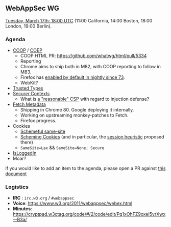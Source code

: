 ## WebAppSec WG

[Tuesday, March 17th: 18:00 UTC](https://www.timeanddate.com/worldclock/fixedtime.html?iso=20200317T1800) (11:00 California, 14:00 Boston, 18:00 London, 19:00 Berlin).

### Agenda

* [COOP](https://gist.github.com/annevk/6f2dd8c79c77123f39797f6bdac43f3e) / [COEP](https://mikewest.github.io/corpp/)
  * COOP HTML PR: https://github.com/whatwg/html/pull/5334
  * Reporting
  * Chrome aims to ship both in M82, with COOP reporting to follow in M83.
  * Firefox has [enabled by default in nightly since 73](https://developer.mozilla.org/en-US/docs/Web/JavaScript/Reference/Global_Objects/SharedArrayBuffer/Planned_changes).
  * WebKit?
* [Trusted Types](https://w3c.github.io/webappsec-trusted-types/dist/spec/)
* [Secur<em>er</em> Contexts](https://github.com/mikewest/securer-contexts)
  * What is [a "reasonable" CSP](https://chromium.googlesource.com/chromium/src/+/master/docs/security/web-mitigation-metrics.md) with regard to injection defense?
* [Fetch Metadata](https://w3c.github.io/webappsec-fetch-metadata/)
  * Shipping in Chrome 80. Google deploying it internally.
  * Working on upstreaming monkey-patches to Fetch.
  * Firefox progress.
* Cookies
  * [Schemeful same-site](https://github.com/mikewest/cookie-incrementalism/pull/3)
  * [Scheming Cookies](https://github.com/mikewest/scheming-cookies) (and in particular, the [session heuristic](https://github.com/mikewest/scheming-cookies#cookies-lifetime) proposed there)
  * `SameSite=Lax` && `SameSite=None; Secure`
* [IsLoggedIn](https://github.com/WebKit/explainers/tree/master/IsLoggedIn)
* Moar?

If you would like to add an item to the agenda, please open a PR against [this document](https://github.com/w3c/webappsec/blob/master/meetings/2020/2020-01-21-agenda.md)

### Logistics

*   **IRC** : `irc.w3.org` / `#webappsec`
*   **Voice**: <https://www.w3.org/2011/webappsec/webex.html>
*   **Minutes**: https://cryptpad.w3ctag.org/code/#/2/code/edit/Pq1xOhFZ9oxeI5vrXwx--B3a/
